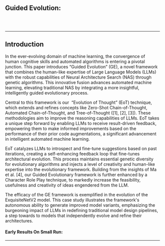 ## Guided Evolution:

<p align="center">
  <img src="https://i.ibb.co/whMScMY/Picture1.png" alt="">
</p>
<br>

______

## Introduction

In the ever-evolving domain of machine learning, the convergence of human cognitive skills and automated algorithms is entering a pivotal junction. This paper introduces “Guided Evolution” (GE), a novel framework that combines the human-like expertise of Large Language Models (LLMs) with the robust capabilities of Neural Architecture Search (NAS) through genetic algorithms. This innovative fusion advances automated machine learning, elevating traditional NAS by integrating a more insightful, intelligently guided evolutionary process.

Central to this framework is our  “Evolution of Thought” (EoT) technique, which extends and refines concepts like Zero-Shot Chain-of-Thought, Automated Chain-of-Thought, and Tree-of-Thought ([1], [2], [3]). These methodologies aim to improve the reasoning capabilities of LLMs. EoT takes a unique step forward by enabling LLMs to receive result-driven feedback, empowering them to make informed improvements based on the performance of their prior code augmentations, a significant advancement in intelligent automated machine learning.

EoT catalyzes LLMs to introspect and fine-tune suggestions based on past iterations, creating a self-enhancing feedback loop that fine-tunes architectural evolution. This process maintains essential genetic diversity for evolutionary algorithms and injects a level of creativity and human-like expertise into the evolutionary framework. Building from the insights of Ma et al. [4], our Guided Evolutionary framework is further enhanced by a Character Role Play technique, to markedly increase the feasibility, usefulness and creativity of ideas engendered from the LLM. 

The efficacy of the GE framework is exemplified in the evolution of the ExquisiteNetV2 model. This case study illustrates the framework's autonomous ability to generate improved model variants, emphasizing the burgeoning impact of LLMs in redefining traditional model design pipelines, a step towards to models that independently evolve and refine their architectures. 


#### Early Results On Small Run:
_____
<p align="center">
  <img src="https://i.ibb.co/FhRS6Fg/ezgif-com-animated-gif-maker.gif" alt="">
</p>
